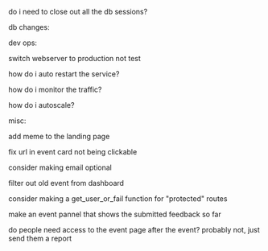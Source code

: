 do i need to close out all the db sessions?

db changes:



dev ops:

switch webserver to production not test

how do i auto restart the service?

how do i monitor the traffic?

how do i autoscale?

misc:

add meme to the landing page

fix url in event card not being clickable

consider making email optional

filter out old event from dashboard

consider making a get_user_or_fail function for "protected" routes

make an event pannel that shows the submitted feedback so far

do people need access to the event page after the event? 
probably not, just send them a report
